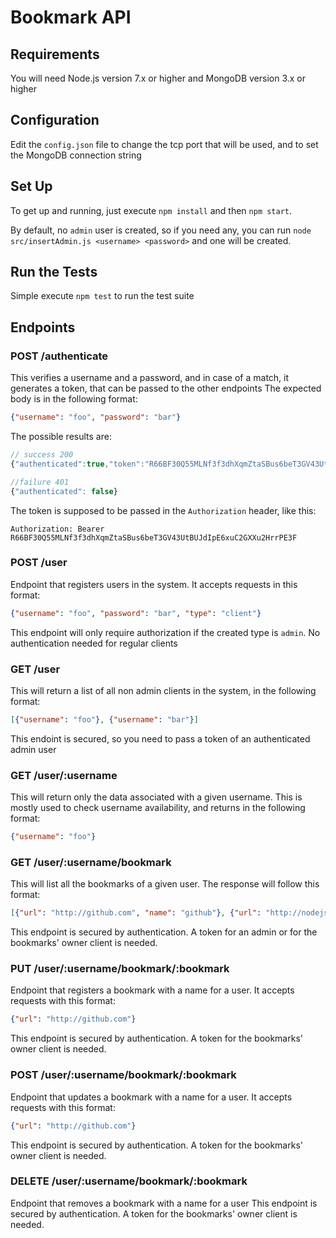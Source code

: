# Bookmark API

## Requirements

You will need Node.js version 7.x or higher and MongoDB version 3.x or higher

## Configuration

Edit the `config.json` file to change the tcp port that will be used, and to set the MongoDB connection string

## Set Up

To get up and running, just execute `npm install` and then `npm start`.

By default, no `admin` user is created, so if you need any, you can run `node src/insertAdmin.js <username> <password>` and one will be created.

## Run the Tests

Simple execute `npm test` to run the test suite

## Endpoints

### POST /authenticate

  This verifies a username and a password, and in case of a match, it generates a token, that can be passed to the other endpoints
  The expected body is in the following format:

  ```json
  {"username": "foo", "password": "bar"}
  ```

  The possible results are:
  ```javascript
  // success 200
  {"authenticated":true,"token":"R66BF30Q55MLNf3f3dhXqmZtaSBus6beT3GV43UtBUJdIpE6xuC2GXXu2HrrPE3F"}

  //failure 401
  {"authenticated": false}
  ```

  The token is supposed to be passed in the `Authorization` header, like this:
  ```
  Authorization: Bearer R66BF30Q55MLNf3f3dhXqmZtaSBus6beT3GV43UtBUJdIpE6xuC2GXXu2HrrPE3F
  ```

### POST /user

  Endpoint that registers users in the system. It accepts requests in this format:

  ```json
  {"username": "foo", "password": "bar", "type": "client"}
  ```

  This endpoint will only require authorization if the created type is `admin`. No authentication needed for regular clients

### GET /user

  This will return a list of all non admin clients in the system, in the following format:

  ```json
  [{"username": "foo"}, {"username": "bar"}]
  ```

  This endoint is secured, so you need to pass a token of an authenticated admin user

### GET /user/:username

  This will return only the data associated with a given username. This is mostly used to check username availability, and returns in the following format:

  ```json
  {"username": "foo"}
  ```

### GET /user/:username/bookmark

  This will list all the bookmarks of a given user. The response will follow this format:
  ```json
  [{"url": "http://github.com", "name": "github"}, {"url": "http://nodejs.org", "name": "node-home"}]
  ```

  This endpoint is secured by authentication. A token for an admin or for the bookmarks' owner client is needed.

### PUT /user/:username/bookmark/:bookmark

  Endpoint that registers a bookmark with a name for a user. It accepts requests with this format:

  ```json
  {"url": "http://github.com"}
  ```

  This endpoint is secured by authentication. A token for the bookmarks' owner client is needed.

### POST /user/:username/bookmark/:bookmark

  Endpoint that updates a bookmark with a name for a user. It accepts requests with this format:

  ```json
  {"url": "http://github.com"}
  ```

  This endpoint is secured by authentication. A token for the bookmarks' owner client is needed.

### DELETE /user/:username/bookmark/:bookmark

  Endpoint that removes a bookmark with a name for a user
  This endpoint is secured by authentication. A token for the bookmarks' owner client is needed.
